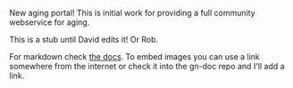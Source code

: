 New aging portal! This is initial work for providing a full community webservice for aging.

This is a stub until David edits it! Or Rob.

For markdown check [the docs](https://commonmark.org/help/). To embed images you can use a link somewhere from the internet or check it into the gn-doc repo and I'll add a link.

